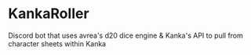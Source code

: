 # KankaRoller
Discord bot that uses avrea's d20 dice engine &amp; Kanka's API to pull from character sheets within Kanka
